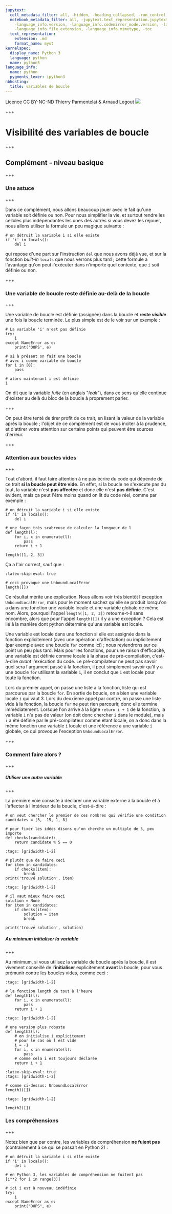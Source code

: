 ```yaml
---
jupytext:
  cell_metadata_filter: all, -hidden, -heading_collapsed, -run_control, -trusted
  notebook_metadata_filter: all, -jupytext.text_representation.jupytext_version, -jupytext.text_representation.format_version,
    -language_info.version, -language_info.codemirror_mode.version, -language_info.codemirror_mode,
    -language_info.file_extension, -language_info.mimetype, -toc
  text_representation:
    extension: .md
    format_name: myst
kernelspec:
  display_name: Python 3
  language: python
  name: python3
language_info:
  name: python
  pygments_lexer: ipython3
nbhosting:
  title: variables de boucle
---
```


<div class="licence">
<span>Licence CC BY-NC-ND</span>
<span>Thierry Parmentelat &amp; Arnaud Legout</span>
<span><img src="media/both-logos-small-alpha.png" /></span>
</div>

+++

# Visibilité des variables de boucle

+++

## Complément - niveau basique

+++

### Une astuce

+++

Dans ce complément, nous allons beaucoup jouer avec le fait qu'une variable soit définie ou non. Pour nous simplifier la vie, et surtout rendre les cellules plus indépendantes les unes des autres si vous devez les rejouer, nous allons utiliser la formule un peu magique suivante :

```{code-cell} ipython3
# on détruit la variable i si elle existe
if 'i' in locals(): 
    del i      
```

qui repose d'une part sur l'instruction `del` que nous avons déjà vue, et sur la fonction *built-in* `locals` que nous verrons plus tard ; cette formule a l'avantage qu'on peut l'exécuter dans n'importe quel contexte, que `i` soit définie ou non.

+++

### Une variable de boucle reste définie au-delà de la boucle

+++

Une variable de boucle est définie (assignée) dans la boucle et **reste *visible*** une fois la boucle terminée. Le plus simple est de le voir sur un exemple :

```{code-cell} ipython3
# La variable 'i' n'est pas définie
try:
    i
except NameError as e:
    print('OOPS', e)
```

```{code-cell} ipython3
# si à présent on fait une boucle
# avec i comme variable de boucle
for i in [0]:
    pass

# alors maintenant i est définie
i
```

On dit que la variable *fuite* (en anglais "*leak*"), dans ce sens qu'elle continue d'exister  au delà du bloc de la boucle à proprement parler.

+++

On peut être tenté de tirer profit de ce trait, en lisant la valeur de la variable après la boucle ; l'objet de ce complément est de vous inciter à la prudence, et d'attirer votre attention sur certains points qui peuvent être sources d'erreur.

+++

### Attention aux boucles vides

+++

Tout d'abord, il faut faire attention à ne pas écrire du code qui dépende de ce trait **si la boucle peut être vide**. En effet, si la boucle ne s'exécute pas du tout, la variable n'est **pas affectée** et donc elle n'est **pas définie**. C'est évident, mais ça peut l'être moins quand on lit du code réel, comme par exemple :

```{code-cell} ipython3
# on détruit la variable i si elle existe
if 'i' in locals(): 
    del i   
```

```{code-cell} ipython3
# une façon très scabreuse de calculer la longueur de l
def length(l):
    for i, x in enumerate(l):
        pass
    return i + 1

length([1, 2, 3])
```

Ça a l'air correct, sauf que :

```{code-cell} ipython3
:latex-skip-eval: true

# ceci provoque une UnboundLocalError
length([])
```

Ce résultat mérite une explication. Nous allons voir très bientôt l'exception `UnboundLocalError`, mais pour le moment sachez qu'elle se produit lorsqu'on a dans une fonction une variable locale et une variable globale de même nom. Alors, pourquoi l'appel `length([1, 2, 3])` retourne-t-il sans encombre, alors que pour l'appel `length([])` il y a une exception ? Cela est lié à la manière dont python détermine qu'une variable est locale. 

Une variable est locale dans une fonction si elle est assignée dans la fonction explicitement (avec une opération d'affectation) ou implicitement (par exemple avec une boucle `for` comme ici) ; nous reviendrons sur ce point un peu plus tard. Mais pour les fonctions, pour une raison d'efficacité, une variable est définie comme locale à la phase de pré-compilation, c'est-à-dire *avant* l'exécution du code. Le pré-compilateur ne peut pas savoir quel sera l'argument passé à la fonction, il peut simplement savoir qu'il y a une boucle `for` utilisant la variable `i`, il en conclut que `i` est locale pour toute la fonction. 

Lors du premier appel, on passe une liste à la fonction, liste qui est parcourue par la boucle `for`. En sortie de boucle, on a bien une variable locale `i` qui vaut 3. Lors du deuxième appel par contre, on passe une liste vide à la fonction, la boucle `for` ne peut rien parcourir, donc elle termine immédiatement. Lorsque l'on arrive à la ligne `return i + 1` de la fonction, la variable `i` n'a pas de valeur (on doit donc chercher `i` dans le module), mais `i` a été définie par le pré-compilateur comme étant locale, on a donc dans la même fonction une variable `i` locale et une référence à une variable `i` globale, ce qui provoque l'exception `UnboundLocalError`.

+++

### Comment faire alors ?

+++

##### Utiliser une autre variable

+++

La première voie consiste à déclarer une variable externe à la boucle et à l'affecter à l'intérieur de la boucle, c'est-à-dire :

```{code-cell} ipython3
# on veut chercher le premier de ces nombres qui vérifie une condition
candidates = [3, -15, 1, 8]

# pour fixer les idées disons qu'on cherche un multiple de 5, peu importe
def checks(candidate):
    return candidate % 5 == 0
```

```{code-cell} ipython3
:tags: [gridwidth-1-2]

# plutôt que de faire ceci
for item in candidates:
    if checks(item):
        break
print('trouvé solution', item)
```

```{code-cell} ipython3
:tags: [gridwidth-1-2]

# il vaut mieux faire ceci
solution = None
for item in candidates:
    if checks(item):
        solution = item
        break

print('trouvé solution', solution)
```

##### Au minimum initialiser la variable

+++

Au minimum, si vous utilisez la variable de boucle après la boucle, il est vivement conseillé de l'**initialiser** explicitement **avant** la boucle, pour vous prémunir contre les boucles vides, comme ceci :

```{code-cell} ipython3
:tags: [gridwidth-1-2]

# la fonction length de tout à l'heure
def length1(l):
    for i, x in enumerate(l):
        pass
    return i + 1
```

```{code-cell} ipython3
:tags: [gridwidth-1-2]

# une version plus robuste 
def length2(l):
    # on initialise i explicitement
    # pour le cas où l est vide
    i = -1
    for i, x in enumerate(l):
        pass
    # comme cela i est toujours déclarée
    return i + 1
```

```{code-cell} ipython3
:latex-skip-eval: true
:tags: [gridwidth-1-2]

# comme ci-dessus: UnboundLocalError
length1([])
```

```{code-cell} ipython3
:tags: [gridwidth-1-2]

length2([])
```

### Les compréhensions

+++

Notez bien que par contre, les variables de compréhension **ne fuient pas** (contrairement à ce qui se passait en Python 2) :

```{code-cell} ipython3
# on détruit la variable i si elle existe
if 'i' in locals(): 
    del i   
```

```{code-cell} ipython3
# en Python 3, les variables de compréhension ne fuitent pas
[i**2 for i in range(3)]
```

```{code-cell} ipython3
# ici i est à nouveau indéfinie
try:
    i
except NameError as e:
    print("OOPS", e)
```
